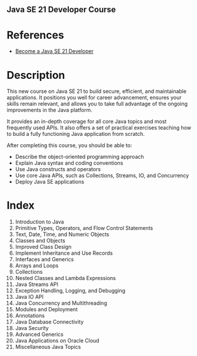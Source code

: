Java SE 21 Developer Course
---

# References

- [Become a Java SE 21 Developer](https://mylearn.oracle.com/ou/learning-path/become-a-java-se-21-developer/138845)

# Description

This new course on Java SE 21
to build secure, efficient, and maintainable applications.
It positions you well for career advancement, ensures your skills
remain relevant, and allows you to take full advantage of the ongoing improvements in the Java platform.

It provides an in-depth coverage for all core Java topics and most frequently used APIs.
It also offers a set of practical exercises teaching how to build a fully functioning Java application from scratch.

After completing this course, you should be able to:

- Describe the object-oriented programming approach
- Explain Java syntax and coding conventions
- Use Java constructs and operators
- Use core Java APIs, such as Collections, Streams, IO, and Concurrency
- Deploy Java SE applications

# Index

1. Introduction to Java
2. Primitive Types, Operators, and Flow Control Statements
3. Text, Date, Time, and Numeric Objects
4. Classes and Objects
5. Improved Class Design
6. Implement Inheritance and Use Records
7. Interfaces and Generics
8. Arrays and Loops
9. Collections
10. Nested Classes and Lambda Expressions
11. Java Streams API
12. Exception Handling, Logging, and Debugging
13. Java IO API
14. Java Concurrency and Multithreading
15. Modules and Deployment
16. Annotations
17. Java Database Connectivity
18. Java Security
19. Advanced Generics
20. Java Applications on Oracle Cloud
21. Miscellaneous Java Topics


